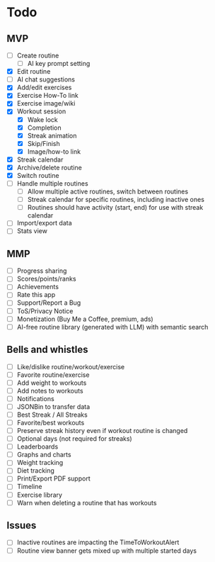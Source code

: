 # Todo

## MVP
- [ ] Create routine
  - [ ] AI key prompt setting
- [x] Edit routine
- [ ] AI chat suggestions
- [x] Add/edit exercises
- [x] Exercise How-To link
- [x] Exercise image/wiki
- [x] Workout session
  - [x] Wake lock
  - [x] Completion
  - [x] Streak animation
  - [x] Skip/Finish
  - [x] Image/how-to link
- [x] Streak calendar
- [x] Archive/delete routine
- [x] Switch routine
- [ ] Handle multiple routines
  - [ ] Allow multiple active routines, switch between routines
  - [ ] Streak calendar for specific routines, including inactive ones
  - [ ] Routines should have activity (start, end) for use with streak calendar
- [ ] Import/export data
- [ ] Stats view

## MMP
- [ ] Progress sharing
- [ ] Scores/points/ranks
- [ ] Achievements
- [ ] Rate this app
- [ ] Support/Report a Bug
- [ ] ToS/Privacy Notice
- [ ] Monetization (Buy Me a Coffee, premium, ads)
- [ ] AI-free routine library (generated with LLM) with semantic search

## Bells and whistles
- [ ] Like/dislike routine/workout/exercise
- [ ] Favorite routine/exercise
- [ ] Add weight to workouts
- [ ] Add notes to workouts
- [ ] Notifications
- [ ] JSONBin to transfer data
- [ ] Best Streak / All Streaks
- [ ] Favorite/best workouts
- [ ] Preserve streak history even if workout routine is changed
- [ ] Optional days (not required for streaks)
- [ ] Leaderboards
- [ ] Graphs and charts
- [ ] Weight tracking
- [ ] Diet tracking
- [ ] Print/Export PDF support
- [ ] Timeline
- [ ] Exercise library
- [ ] Warn when deleting a routine that has workouts

## Issues
- [ ] Inactive routines are impacting the TimeToWorkoutAlert
- [ ] Routine view banner gets mixed up with multiple started days